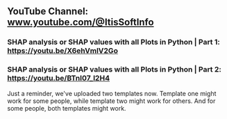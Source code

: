 ## YouTube Channel: www.youtube.com/@ItisSoftInfo

### SHAP analysis or SHAP values with all Plots in Python | Part 1: https://youtu.be/X6ehVmlV2Go
### SHAP analysis or SHAP values with all Plots in Python | Part 2: https://youtu.be/BTnl07_l2H4

Just a reminder, we've uploaded two templates now.
Template one might work for some people, while template two might work for others.
And for some people, both templates might work.
